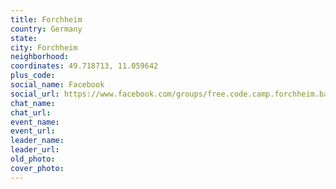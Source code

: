 ```yaml
---
title: Forchheim
country: Germany
state: 
city: Forchheim
neighborhood: 
coordinates: 49.718713, 11.059642
plus_code:
social_name: Facebook
social_url: https://www.facebook.com/groups/free.code.camp.forchheim.bayern
chat_name:
chat_url:
event_name:
event_url:
leader_name:
leader_url:
old_photo: 
cover_photo:
---
```

